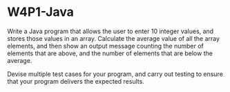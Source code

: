 # W4P1-Java

Write a Java program that allows the user to enter 10 integer values, and stores those values in an array. Calculate the average value of all the array elements, and then show an output message counting the number of elements that are above, and the number of elements that are below the average.

Devise multiple test cases for your program, and carry out testing to ensure that your program delivers the expected results.
